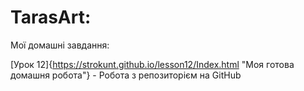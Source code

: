 # TarasArt: 
Мої домашні завдання:

[Урок 12]{https://strokunt.github.io/lesson12/Index.html "Моя готова домашня робота"} - Робота з репозиторієм на GitHub

